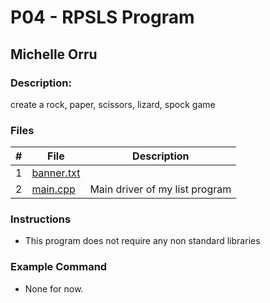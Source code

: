 # P04 - RPSLS Program
## Michelle Orru
### Description:

create a rock, paper, scissors, lizard, spock game


### Files

|   #   |    File    | Description                      |
| :---: |  --------  | -------------------------------- |
|   1   | [banner.txt](https://github.com/michelle083/2143_OOP_Michelle/blob/main/Assignments/P04/banner.txt) |                                  |
|   2   | [main.cpp](https://github.com/michelle083/2143_OOP_Michelle/blob/main/Assignments/P04/main.cpp)  | Main driver of my list program   |


### Instructions

- This program does not require any non standard libraries

### Example Command

- None for now. 




